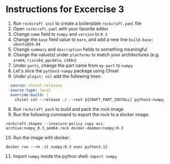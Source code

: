 # Instructions for Excercise 3

1. Run `rockcraft init` to create a boilerplate `rockcraft.yaml` file
2. Open `rockcraft.yaml` with your favorite editor
3. Change `name` field to `numpy` and `version` to `0.3`
4. Change the `base` field value to `bare`, and add a new line `build-base: ubuntu@24.04`
4. Change `summary` and `description` fields to something meaningful
5. Change the value(s) under `platforms` to match your architectures (e.g. `arm64`, `riscv64`, `ppc64le`, `s390x`)
6. Under `parts`, change the part name from `my-part` to `numpy`
6. Let's slice the `python3-numpy` package using Chisel
7. Under `plugin: nil` add the following lines: 
```yaml
  source: chisel-releases
  source-type: local
  override-build: |
    chisel cut --release ./ --root ${CRAFT_PART_INSTALL} python3-numpy_bins
```
8. Run `rockcraft pack` to build and pack the rock image
9. Run the following command to export the rock to a docker image:
```
rockcraft.skopeo --insecure-policy copy oci-archive:numpy_0.3_amd64.rock docker-daemon:numpy:0.3
```
10. Run the image with docker:
```
docker run --rm -it numpy:0.3 exec python3.12
```
11. Import `numpy` inside the python shell: `import numpy`
